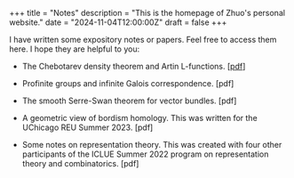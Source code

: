 +++
title = "Notes"
description = "This is the homepage of Zhuo's personal website."
date = "2024-11-04T12:00:00Z"
draft = false
+++

I have written some expository notes or papers. Feel free to access them here. I hope they are helpful to you:
* The Chebotarev density theorem and Artin L-functions. [[pdf]()]

* Profinite groups and infinite Galois correspondence. [pdf]

* The smooth Serre-Swan theorem for vector bundles. [pdf]

* A geometric view of bordism homology. This was written for the UChicago REU Summer 2023. [pdf]

* Some notes on representation theory. This was created with four other participants of the ICLUE Summer 2022 program on representation theory and combinatorics. [pdf]